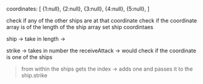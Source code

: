 coordinates: [
  {1:null},
  {2:null},
  {3:null},
  {4:null},
  {5:null},
]

check if any of the other ships are at that coordinate
check if the coordinate array is of the length of the ship array
set ship coordintaes


ship -> take in length -> 

strike -> takes in number 
the receiveAttack -> would check if the coordinate is one of the ships
  > from within the ships gets the index -> adds one and passes it to the ship.strike  